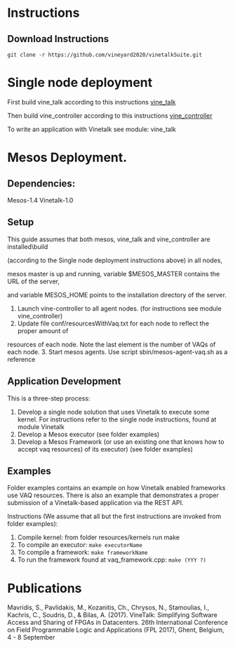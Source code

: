 # Instructions

## Download Instructions
`git clone -r https://github.com/vineyard2020/vinetalkSuite.git`

# Single node deployment
First build vine\_talk according to this instructions [vine\_talk](./vine\_talk/README.md)

Then build vine\_controller according to this instructions [vine\_controller](./vine\_controller/README.md)

To write an application with Vinetalk see module: vine\_talk

# Mesos Deployment.

## Dependencies:
Mesos-1.4
Vinetalk-1.0

## Setup
This guide assumes that both mesos, vine\_talk and vine\_controller are installed\build 

(according to the Single node deployment instructions above) in all nodes, 

mesos master is up and running, variable $MESOS\_MASTER contains the URL of the server,

and variable MESOS\_HOME points to the installation directory of the server.

1. Launch vine-controller to all agent nodes. (for instructions see
module vine\_controller)
2. Update file conf/resourcesWithVaq.txt for each node to reflect the proper amount of 

resources of each node. Note the last element is the number of VAQs of each
node. 
3. Start mesos agents. Use script sbin/mesos-agent-vaq.sh as a reference

## Application Development
This is a three-step process:
1. Develop a single node solution that uses Vinetalk to execute some
kernel. For instructions refer to the single node instructions, found at
module Vinetalk 
2. Develop a Mesos executor (see folder examples)
3. Develop a Mesos Framework (or use an existing one that knows how to
accept vaq resources) of its executor) (see folder examples)

## Examples
Folder examples contains an example on how Vinetalk enabled frameworks use
VAQ resources. There is also an example that demonstrates a proper submission of 
a Vinetalk-based application via the REST API.

Instructions (We assume that all but the first instructions are invoked from folder examples):

1. Compile kernel: from folder resources/kernels run make 
2. To compile an executor: `make executorName`
3. To compile a framework: `make frameworkName`
4. To run the framework found at vaq\_framework.cpp: `make (YYY ?)`

# Publications

Mavridis, S., Pavlidakis, M., Kozanitis, Ch., Chrysos, N., Stamoulias, I., Kachris, C., Soudris, D., & Bilas, A. (2017). VineTalk: Simplifying Software Access and Sharing of FPGAs in Datacenters. 26th International Conference on Field Programmable Logic and Applications (FPL 2017), Ghent, Belgium, 4 - 8 September

